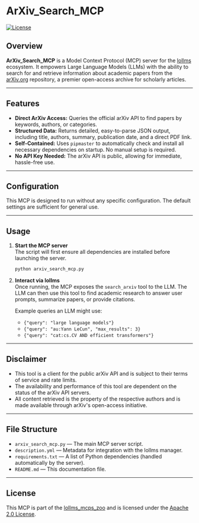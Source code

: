 # ArXiv_Search_MCP

[![License](https://img.shields.io/github/license/ParisNeo/lollms_mcps_zoo.svg)](https://github.com/ParisNeo/lollms_mcps_zoo/blob/main/LICENSE)

## Overview

**ArXiv_Search_MCP** is a Model Context Protocol (MCP) server for the [lollms](https://github.com/ParisNeo/lollms) ecosystem. It empowers Large Language Models (LLMs) with the ability to search for and retrieve information about academic papers from the [arXiv.org](https://arxiv.org/) repository, a premier open-access archive for scholarly articles.

---

## Features

-   **Direct ArXiv Access:** Queries the official arXiv API to find papers by keywords, authors, or categories.
-   **Structured Data:** Returns detailed, easy-to-parse JSON output, including title, authors, summary, publication date, and a direct PDF link.
-   **Self-Contained:** Uses `pipmaster` to automatically check and install all necessary dependencies on startup. No manual setup is required.
-   **No API Key Needed:** The arXiv API is public, allowing for immediate, hassle-free use.

---

## Configuration

This MCP is designed to run without any specific configuration. The default settings are sufficient for general use.

---

## Usage

1.  **Start the MCP server**  
    The script will first ensure all dependencies are installed before launching the server.
    ```bash
    python arxiv_search_mcp.py
    ```

2.  **Interact via lollms**  
    Once running, the MCP exposes the `search_arxiv` tool to the LLM. The LLM can then use this tool to find academic research to answer user prompts, summarize papers, or provide citations.

    Example queries an LLM might use:
    - `{"query": "large language models"}`
    - `{"query": "au:Yann LeCun", "max_results": 3}`
    - `{"query": "cat:cs.CV AND efficient transformers"}`

---

## Disclaimer

-   This tool is a client for the public arXiv API and is subject to their terms of service and rate limits.
-   The availability and performance of this tool are dependent on the status of the arXiv API servers.
-   All content retrieved is the property of the respective authors and is made available through arXiv's open-access initiative.

---

## File Structure

-   `arxiv_search_mcp.py` — The main MCP server script.
-   `description.yml` — Metadata for integration with the lollms manager.
-   `requirements.txt` — A list of Python dependencies (handled automatically by the server).
-   `README.md` — This documentation file.

---

## License

This MCP is part of the [lollms_mcps_zoo](https://github.com/ParisNeo/lollms_mcps_zoo) and is licensed under the [Apache 2.0 License](https://github.com/ParisNeo/lollms_mcps_zoo/blob/main/LICENSE).